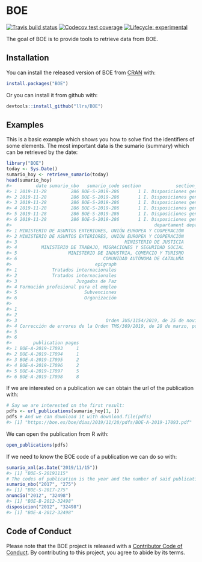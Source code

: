 
<!-- README.md is generated from README.Rmd. Please edit that file -->

# BOE

<!-- badges: start -->

[![Travis build
status](https://travis-ci.org/llrs/BOE.svg?branch=master)](https://travis-ci.org/llrs/BOE)
[![Codecov test
coverage](https://codecov.io/gh/llrs/BOE/branch/master/graph/badge.svg)](https://codecov.io/gh/llrs/BOE?branch=master)
[![Lifecycle:
experimental](https://img.shields.io/badge/lifecycle-experimental-orange.svg)](https://www.tidyverse.org/lifecycle/#experimental)
<!-- badges: end -->

The goal of BOE is to provide tools to retrieve data from BOE.

## Installation

You can install the released version of BOE from
[CRAN](https://CRAN.R-project.org) with:

``` r
install.packages("BOE")
```

Or you can install it from github with:

``` r
devtools::install_github("llrs/BOE")
```

## Examples

This is a basic example which shows you how to solve find the
identifiers of some elements. The most important data is the sumario
(summary) which can be retrieved by the date:

``` r
library("BOE")
today <- Sys.Date()
sumario_hoy <- retrieve_sumario(today)
head(sumario_hoy)
#>         date sumario_nbo   sumario_code section             section_number
#> 1 2019-11-28         286 BOE-S-2019-286       1 I. Disposiciones generales
#> 2 2019-11-28         286 BOE-S-2019-286       1 I. Disposiciones generales
#> 3 2019-11-28         286 BOE-S-2019-286       1 I. Disposiciones generales
#> 4 2019-11-28         286 BOE-S-2019-286       1 I. Disposiciones generales
#> 5 2019-11-28         286 BOE-S-2019-286       1 I. Disposiciones generales
#> 6 2019-11-28         286 BOE-S-2019-286       1 I. Disposiciones generales
#>                                                     departament departament_etq
#> 1 MINISTERIO DE ASUNTOS EXTERIORES, UNIÓN EUROPEA Y COOPERACIÓN            9562
#> 2 MINISTERIO DE ASUNTOS EXTERIORES, UNIÓN EUROPEA Y COOPERACIÓN            9562
#> 3                                        MINISTERIO DE JUSTICIA            4810
#> 4         MINISTERIO DE TRABAJO, MIGRACIONES Y SEGURIDAD SOCIAL            9564
#> 5                   MINISTERIO DE INDUSTRIA, COMERCIO Y TURISMO            5250
#> 6                                COMUNIDAD AUTÓNOMA DE CATALUÑA            8070
#>                               epigraph
#> 1             Tratados internacionales
#> 2             Tratados internacionales
#> 3                      Juzgados de Paz
#> 4 Formación profesional para el empleo
#> 5                         Subvenciones
#> 6                         Organización
#>                                                                                                                                                                                                                                                                                                                                                                                                    text
#> 1                                                                     Entrada en vigor del Tercer Protocolo adicional al Acuerdo por el que se establece una Asociación entre la Comunidad Europea, y sus Estados miembros, por una parte, y la República de Chile, por otra, para tener en cuenta la adhesión de la República de Croacia a la Unión Europea, hecho en Bruselas el 29 de junio de 2017.
#> 2                                                                                                                                                                            Corrección de errores de la Resolución de 30 de octubre de 2019, de la Secretaría General Técnica, sobre aplicación del artículo 24.2 de la Ley 25/2014, de 27 de noviembre, de Tratados y otros Acuerdos Internacionales.
#> 3                                 Orden JUS/1154/2019, de 25 de noviembre, por la que se publica el Acuerdo del Consejo de Ministros de 8 de noviembre de 2019, por el que se fija el módulo para la distribución del crédito que figura en los Presupuestos Generales del Estado para el año 2018 prorrogados para 2019, destinado a subvencionar los gastos de funcionamiento de los juzgados de paz.
#> 4 Corrección de errores de la Orden TMS/369/2019, de 28 de marzo, por la que se regula el Registro Estatal de Entidades de Formación del sistema de formación profesional para el empleo en el ámbito laboral, así como los procesos comunes de acreditación e inscripción de las entidades de formación para impartir especialidades formativas incluidas en el Catálogo de Especialidades Formativas.
#> 5                                                                                                       Real Decreto 671/2019, de 22 de noviembre, por el que se regula la concesión directa de una subvención a la Fundación Real Instituto Elcano de Estudios Internacionales y Estratégicos para la financiación de los gastos de funcionamiento y actividad en el marco de sus fines fundacionales.
#> 6                                                                                                                                                                                                                   Ley 7/2019, de 14 de noviembre, de modificación de la Ley 2/2000, del Consejo del Audiovisual de Cataluña, y de la Ley 11/2007, de la Corporación Catalana de Medios Audiovisuales.
#>        publication pages
#> 1 BOE-A-2019-17093     1
#> 2 BOE-A-2019-17094     1
#> 3 BOE-A-2019-17095     2
#> 4 BOE-A-2019-17096     2
#> 5 BOE-A-2019-17097     5
#> 6 BOE-A-2019-17098     8
```

If we are interested on a publication we can obtain the url of the
publication with:

``` r
# Say we are interested on the first result:
pdfs <- url_publications(sumario_hoy[1, ])
pdfs # And we can download it with download.file(pdfs)
#> [1] "https://boe.es/boe/dias/2019/11/28/pdfs/BOE-A-2019-17093.pdf"
```

We can open the publication from R with:

``` r
open_publications(pdfs)
```

If we need to know the BOE code of a publication we can do so with:

``` r
sumario_xml(as.Date("2019/11/15"))
#> [1] "BOE-S-20191115"
# The codes of publication is the year and the number of said publication
sumario_nbo("2017", "275") 
#> [1] "BOE-S-2017-275"
anuncio("2012", "32498") 
#> [1] "BOE-B-2012-32498"
disposicion("2012", "32498")
#> [1] "BOE-A-2012-32498"
```

## Code of Conduct

Please note that the BOE project is released with a [Contributor Code of
Conduct](https://contributor-covenat.org/version/1/0/0/CODE_OF_CONDUCT.html).
By contributing to this project, you agree to abide by its terms.
